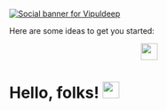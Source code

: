 [![Social banner for Vipuldeep](https://github.com/Vipuldeep/Vipuldeep/tree/master/assest/thisisvipul.svg)](https://thisisvipul.com)
<!--
**Vipuldeep/Vipuldeep** is a ✨ _special_ ✨ repository because its `README.md` (this file) appears on your GitHub profile.
-->
Here are some ideas to get you started:

<p align='center'>
<a href="https://www.linkedin.com/in/vipuldeepsinghgulati/"><img height="30" src="https://github.com/stephenajulu/WaylonWalker/blob/main/icon/linkedin.png?raw=true"></a>
</p>

# Hello, folks! <img src="https://raw.githubusercontent.com/MartinHeinz/MartinHeinz/master/wave.gif" width="30px">
